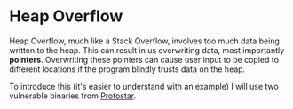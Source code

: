 # Heap Overflow

Heap Overflow, much like a Stack Overflow, involves too much data being written to the heap. This can result in us overwriting data, most importantly **pointers**. Overwriting these pointers can cause user input to be copied to different locations if the program blindly trusts data on the heap.

To introduce this \(it's easier to understand with an example\) I will use two vulnerable binaries from [Protostar](https://exploit-exercises.lains.space/protostar/).

